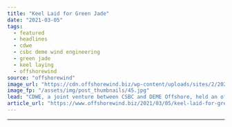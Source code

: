 ```yaml
---
title: "Keel Laid for Green Jade"
date: "2021-03-05"
tags: 
  - featured
  - headlines
  - cdwe
  - csbc deme wind engineering
  - green jade
  - keel laying
  - offshorewind
source: "offshorewind"
image_url: "https://cdn.offshorewind.biz/wp-content/uploads/sites/2/2021/03/05112004/Geen-Jade-keel-laying-ceremony.jpg"
image_fp: "/assets/img/post_thumbnails/45.jpg"
lead: "CDWE, a joint venture between CSBC and DEME Offshore, held an official keel laying"
article_url: "https://www.offshorewind.biz/2021/03/05/keel-laid-for-green-jade/"
---
```


---
